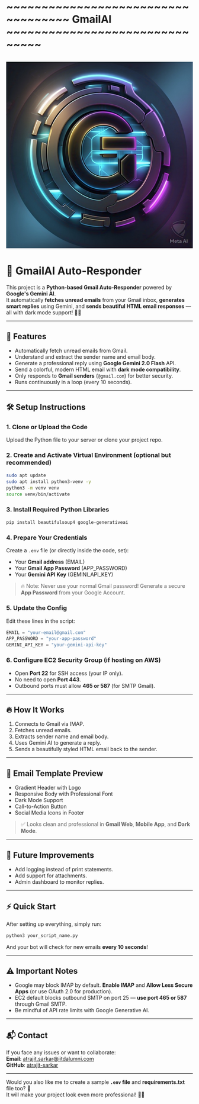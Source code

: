 # ~~~~~~~~~~~~~~~~~~~~~~~~~~~~~~~~~~~ GmailAI ~~~~~~~~~~~~~~~~~~~~~~~~~~~~~~~
![GmailAILogo](https://raw.githubusercontent.com/tempgit6969/GmailAILogo/main/WhatsApp%20Image%202025-04-20%20at%2018.08.10_67815e29.jpg)
---

# 📩 GmailAI Auto-Responder

This project is a **Python-based Gmail Auto-Responder** powered by **Google's Gemini AI**.  
It automatically **fetches unread emails** from your Gmail inbox, **generates smart replies** using Gemini, and **sends beautiful HTML email responses** — all with dark mode support! 🌙✨

---

## 🚀 Features
- Automatically fetch unread emails from Gmail.
- Understand and extract the sender name and email body.
- Generate a professional reply using **Google Gemini 2.0 Flash** API.
- Send a colorful, modern HTML email with **dark mode compatibility**.
- Only responds to **Gmail senders** (`@gmail.com`) for better security.
- Runs continuously in a loop (every 10 seconds).
  
---

## 🛠 Setup Instructions

### 1. Clone or Upload the Code
Upload the Python file to your server or clone your project repo.

### 2. Create and Activate Virtual Environment (optional but recommended)
```bash
sudo apt update
sudo apt install python3-venv -y
python3 -m venv venv
source venv/bin/activate
```

### 3. Install Required Python Libraries
```bash
pip install beautifulsoup4 google-generativeai
```

### 4. Prepare Your Credentials
Create a `.env` file (or directly inside the code, set):
- Your **Gmail address** (EMAIL)
- Your **Gmail App Password** (APP_PASSWORD)
- Your **Gemini API Key** (GEMINI_API_KEY)

> 🔥 Note: Never use your normal Gmail password! Generate a secure **App Password** from your Google Account.

### 5. Update the Config
Edit these lines in the script:
```python
EMAIL = "your-email@gmail.com"
APP_PASSWORD = "your-app-password"
GEMINI_API_KEY = "your-gemini-api-key"
```

### 6. Configure EC2 Security Group (if hosting on AWS)
- Open **Port 22** for SSH access (your IP only).
- No need to open **Port 443**.
- Outbound ports must allow **465 or 587** (for SMTP Gmail).

---

## 🔥 How It Works

1. Connects to Gmail via IMAP.
2. Fetches unread emails.
3. Extracts sender name and email body.
4. Uses Gemini AI to generate a reply.
5. Sends a beautifully styled HTML email back to the sender.

---

## 📸 Email Template Preview

- Gradient Header with Logo
- Responsive Body with Professional Font
- Dark Mode Support
- Call-to-Action Button
- Social Media Icons in Footer

> ✅ Looks clean and professional in **Gmail Web**, **Mobile App**, and **Dark Mode**.

---

## 🧹 Future Improvements
- Add logging instead of print statements.
- Add support for attachments.
- Admin dashboard to monitor replies.

---

## ⚡ Quick Start
After setting up everything, simply run:

```bash
python3 your_script_name.py
```
And your bot will check for new emails **every 10 seconds**!

---

## ⚠️ Important Notes
- Google may block IMAP by default. **Enable IMAP** and **Allow Less Secure Apps** (or use OAuth 2.0 for production).
- EC2 default blocks outbound SMTP on port 25 — **use port 465 or 587** through Gmail SMTP.
- Be mindful of API rate limits with Google Generative AI.

---

## 📬 Contact
If you face any issues or want to collaborate:  
**Email**: atrajit.sarkar@iitdalumni.com  
**GitHub**: [atrajit-sarkar](https://github.com/atrajit-sarkar)

---

Would you also like me to create a sample **`.env` file** and **requirements.txt** file too? 🚀  
It will make your project look even more professional!  📂✨
